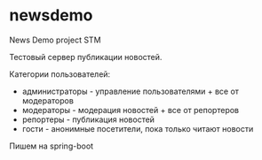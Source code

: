 # newsdemo
News Demo project STM

Тестовый сервер публикации новостей.

Категории пользователей:

* администраторы - управление пользователями + все от модераторов
* модераторы - модерация новостей + все от репортеров
* репортеры - публикация новостей
* гости - анонимные посетители, пока только читают новости

Пишем на spring-boot
